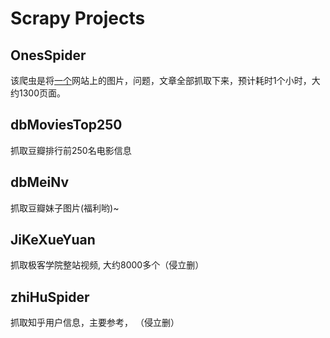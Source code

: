 # Scrapy Projects

## OnesSpider
该爬虫是将[一个](http://caodan.org)网站上的图片，问题，文章全部抓取下来，预计耗时1个小时，大约1300页面。

## dbMoviesTop250
抓取豆瓣排行前250名电影信息

## dbMeiNv
抓取豆瓣妹子图片(福利哟)~

## JiKeXueYuan
抓取极客学院整站视频, 大约8000多个（侵立删）

## zhiHuSpider
抓取知乎用户信息，主要参考， （侵立删）